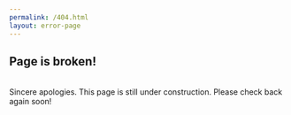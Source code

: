 ```yaml
---
permalink: /404.html
layout: error-page
---
```


## Page is broken!  
<br>  
Sincere apologies.  This page is still under construction.  Please check back again soon!
